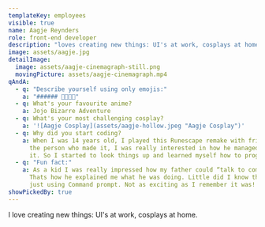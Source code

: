 ```yaml
---
templateKey: employees
visible: true
name: Aagje Reynders
role: front-end developer
description: "loves creating new things: UI's at work, cosplays at home."
image: assets/aagje.jpg
detailImage:
  image: assets/aagje-cinemagraph-still.png
  movingPicture: assets/aagje-cinemagraph.mp4
qAndA:
  - q: "Describe yourself using only emojis:"
    a: "###### 🐍🍕🖤💀"
  - q: What's your favourite anime?
    a: Jojo Bizarre Adventure
  - q: What's your most challenging cosplay?
    a: '![Aagje Cosplay](assets/aagje-hollow.jpeg "Aagje Cosplay")'
  - q: Why did you start coding?
    a: When I was 14 years old, I played this Runescape remake with friends and met
      the person who made it, I was really interested in how he managed to code
      it. So I started to look things up and learned myself how to program.
  - q: "Fun fact:"
    a: As a kid I was really impressed how my father could “talk to computers”.
      Thats how he explained me what he was doing. Little did I know that he was
      just using Command prompt. Not as exciting as I remember it was!
showPickedBy: true
---
```

I love creating new things: UI's at work, cosplays at home.